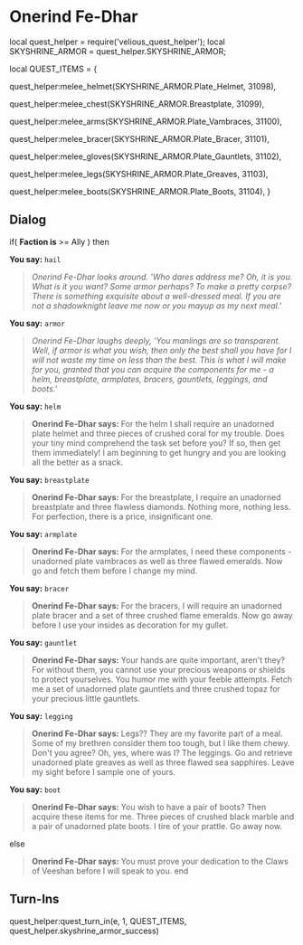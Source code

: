 # Onerind Fe-Dhar


local quest_helper = require('velious_quest_helper');
local SKYSHRINE_ARMOR = quest_helper.SKYSHRINE_ARMOR;

local QUEST_ITEMS = {

quest_helper:melee_helmet(SKYSHRINE_ARMOR.Plate_Helmet, 31098), 

quest_helper:melee_chest(SKYSHRINE_ARMOR.Breastplate, 31099), 

quest_helper:melee_arms(SKYSHRINE_ARMOR.Plate_Vambraces, 31100), 

quest_helper:melee_bracer(SKYSHRINE_ARMOR.Plate_Bracer, 31101), 

quest_helper:melee_gloves(SKYSHRINE_ARMOR.Plate_Gauntlets, 31102), 

quest_helper:melee_legs(SKYSHRINE_ARMOR.Plate_Greaves, 31103), 

quest_helper:melee_boots(SKYSHRINE_ARMOR.Plate_Boots, 31104), 
}

## Dialog

if( **Faction is** >= Ally ) then 


**You say:** `hail`




>*Onerind Fe-Dhar looks around. 'Who dares address me? Oh, it is you. What is it you want? Some armor perhaps? To make a pretty corpse? There is something exquisite about a well-dressed meal. If you are not a shadowknight leave me now or you mayup as my next meal.'*


**You say:** `armor`




>*Onerind Fe-Dhar laughs deeply, 'You manlings are so transparent. Well, if armor is what you wish, then only the best shall you have for I will not waste my time on less than the best. This is what I will make for you, granted that you can acquire the components for me - a helm, breastplate, armplates, bracers, gauntlets, leggings, and boots.'*


**You say:** `helm`




>**Onerind Fe-Dhar says:** For the helm I shall require an unadorned plate helmet and three pieces of crushed coral for my trouble. Does your tiny mind comprehend the task set before you? If so, then get them immediately! I am beginning to get hungry and you are looking all the better as a snack.


**You say:** `breastplate`




>**Onerind Fe-Dhar says:** For the breastplate, I require an unadorned breastplate and three flawless diamonds. Nothing more, nothing less. For perfection, there is a price, insignificant one.


**You say:** `armplate`




>**Onerind Fe-Dhar says:** For the armplates, I need these components - unadorned plate vambraces as well as three flawed emeralds. Now go and fetch them before I change my mind.


**You say:** `bracer`




>**Onerind Fe-Dhar says:** For the bracers, I will require an unadorned plate bracer and a set of three crushed flame emeralds. Now go away before I use your insides as decoration for my gullet.


**You say:** `gauntlet`




>**Onerind Fe-Dhar says:** Your hands are quite important, aren't they? For without them, you cannot use your precious weapons or shields to protect yourselves. You humor me with your feeble attempts. Fetch me a set of unadorned plate gauntlets and three crushed topaz for your precious little gauntlets.


**You say:** `legging`




>**Onerind Fe-Dhar says:** Legs?? They are my favorite part of a meal. Some of my brethren consider them too tough, but I like them chewy. Don't you agree? Oh, yes, where was I? The leggings. Go and retrieve unadorned plate greaves as well as three flawed sea sapphires. Leave my sight before I sample one of yours.


**You say:** `boot`




>**Onerind Fe-Dhar says:** You wish to have a pair of boots? Then acquire these items for me. Three pieces of crushed black marble and a pair of unadorned plate boots. I tire of your prattle. Go away now.



else 


>**Onerind Fe-Dhar says:** You must prove your dedication to the Claws of Veeshan before I will speak to you.
end

## Turn-Ins

quest_helper:quest_turn_in(e, 1, QUEST_ITEMS, quest_helper.skyshrine_armor_success) 